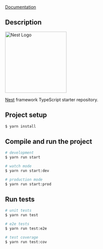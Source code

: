 [Documentation](https://olaban-ji.github.io/nest-js-boilerplate/)

## Description

<a href="http://nestjs.com/" target="blank"><img src="https://nestjs.com/img/logo-small.svg" width="200" alt="Nest Logo" /></a>

[Nest](https://github.com/nestjs/nest) framework TypeScript starter repository.

## Project setup

```bash
$ yarn install
```

## Compile and run the project

```bash
# development
$ yarn run start

# watch mode
$ yarn run start:dev

# production mode
$ yarn run start:prod
```

## Run tests

```bash
# unit tests
$ yarn run test

# e2e tests
$ yarn run test:e2e

# test coverage
$ yarn run test:cov
```